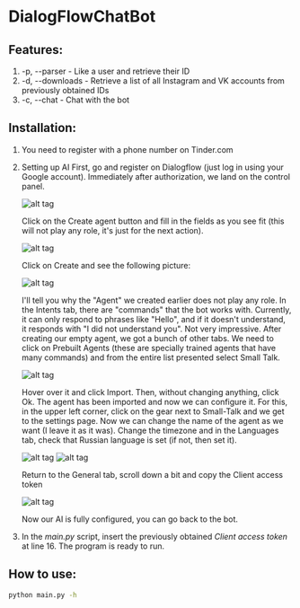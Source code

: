 # DialogFlowChatBot

## Features:

1. -p, --parser - Like a user and retrieve their ID
2. -d, --downloads - Retrieve a list of all Instagram and VK accounts from previously obtained IDs
3. -c, --chat - Chat with the bot


## Installation:

1. You need to register with a phone number on Tinder.com
2. Setting up AI
    First, go and register on Dialogflow (just log in using your Google account). Immediately after authorization, we land on the control panel.
    
    ![alt tag](https://habrastorage.org/getpro/habr/post_images/fc9/02e/4f6/fc902e4f678af02b0ee1661c521a492d.png)
    
    Click on the Create agent button and fill in the fields as you see fit (this will not play any role, it's just for the next action).
    
    ![alt tag](https://habrastorage.org/getpro/habr/post_images/91d/5a7/13b/91d5a713b50ccbccc1e4481a6796a008.png)
    
    Click on Create and see the following picture:
    
    ![alt tag](https://habrastorage.org/getpro/habr/post_images/481/d0f/e72/481d0fe726ec808276a55d5e578ec076.png)
    
    I'll tell you why the "Agent" we created earlier does not play any role. In the Intents tab, there are "commands" that the bot works with. Currently, it can only respond to phrases like "Hello", and if it doesn't understand, it responds with "I did not understand you". Not very impressive.
    After creating our empty agent, we got a bunch of other tabs. We need to click on Prebuilt Agents (these are specially trained agents that have many commands) and from the entire list presented select Small Talk.
    
    ![alt tag](https://habrastorage.org/getpro/habr/post_images/cee/bd1/f38/ceebd1f3821538f2f690381e7a23cb70.png)
    
    Hover over it and click Import. Then, without changing anything, click Ok. The agent has been imported and now we can configure it. For this, in the upper left corner, click on the gear next to Small-Talk and we get to the settings page. Now we can change the name of the agent as we want (I leave it as it was). Change the timezone and in the Languages tab, check that Russian language is set (if not, then set it).
    
    ![alt tag](https://habrastorage.org/getpro/habr/post_images/00a/a69/4c0/00aa694c086df5e6a45fd3adc33cc37a.png)
    ![alt tag](https://habrastorage.org/getpro/habr/post_images/2a5/b6f/9c0/2a5b6f9c01de1642f85576adadc555c4.png)
    
    Return to the General tab, scroll down a bit and copy the Client access token
    
    ![alt tag](https://habrastorage.org/getpro/habr/post_images/9c9/496/61c/9c949661c0babb224108df581a782994.png)
    
    Now our AI is fully configured, you can go back to the bot.
3. In the *main.py* script, insert the previously obtained *Client access token* at line 16. The program is ready to run.


## How to use:
```bash
python main.py -h

